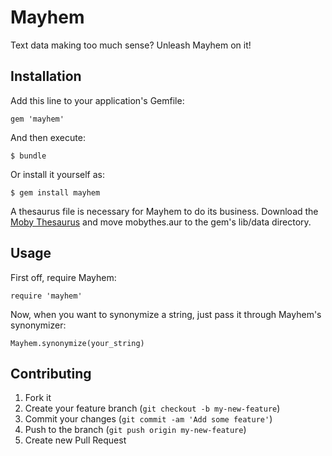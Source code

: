 # Mayhem

Text data making too much sense? Unleash Mayhem on it!

## Installation

Add this line to your application's Gemfile:

    gem 'mayhem'

And then execute:

    $ bundle

Or install it yourself as:

    $ gem install mayhem

A thesaurus file is necessary for Mayhem to do its business. Download the [Moby Thesaurus](http://icon.shef.ac.uk/Moby/mthes.html "the Moby Thesaurus") and move mobythes.aur to the gem's lib/data directory.

## Usage

First off, require Mayhem:

    require 'mayhem'

Now, when you want to synonymize a string, just pass it through Mayhem's synonymizer:

    Mayhem.synonymize(your_string)

## Contributing

1. Fork it
2. Create your feature branch (`git checkout -b my-new-feature`)
3. Commit your changes (`git commit -am 'Add some feature'`)
4. Push to the branch (`git push origin my-new-feature`)
5. Create new Pull Request
